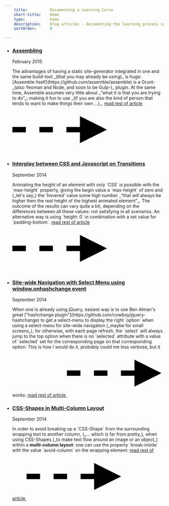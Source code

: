 ```yaml
---
    title:          Documenting a Learning Curve
    short-title:    Home
    type:           home
    description:    blog articles - documenting the learning process in webdesign
    sortOrder:      0

---
```


<svg xmlns="http://www.w3.org/2000/svg" style="display: none;">
  <symbol id="arrowBroken" viewBox="0 0 35 10">
  <polygon points="35,5 25,0 25,4 20,4 20,6 25,6 25,10 "/>
  <rect x="10" y="4" width="5" height="2"/>
  <rect y="4" width="5" height="2"/>
  </symbol>
</svg>
<section class="content"><ul class="publication-list publication-list--articles"><li class="publication-list__item">
    <h3 class="publication-list__item__title"><a href="http://atelierbram.github.io/blog/assembling">Assembling</a></h3>
    <p class="publication-list__item__meta">
    <time datetime="2015-02-18">February 2015</time>
    </p>
    <div class="publication-list__item__content">
      <p><span class="dropcap">T</span>he advantages of having a static site-generator integrated in one and the same build-tool _(that you may already be using)_ is huge: [Assemble itself](https://github.com/assemble/assemble) is a Grunt- _(also Yeoman and Node, and soon to be Gulp-)_ plugin. At the same time, Assemble assumes very little about _“what it is that you are trying to do”_; <span class="truncate"> making it fun to use _(if you are also the kind of person that tends to want to make things their own &hellip;)_.</span> <a href="http://atelierbram.github.io/blog/assembling" class="read-more">read rest of article <svg class="shape-icon shape-arrow--broken"><use xlink:href="#arrowBroken"></use></svg></a>
     </p>
    </div>
    </li><li class="publication-list__item">
    <h3 class="publication-list__item__title"><a href="http://atelierbram.github.io/blog/interplay-css-javascript">Interplay between CSS and Javascript <span class="visuallyhidden">on Transitions</span></a></h3>
    <p class="publication-list__item__meta">
    <time datetime="2014-09-23">September 2014</time>
    </p>
    <div class="publication-list__item__content">
      <p>
      <span class="dropcap">A</span>nimating the height of an element with only `CSS` is possible with the `max-height` property, giving the begin value a `max-height` of zero and (_let's say_) the 'hovered' value some high number _“that will always be higher then the real height of the highest animated element”_. The outcome of the <span class="truncate">results can vary quite a bit, depending on the differences between all these values: not satisfying in all scenarios. An alternative way is using `height: 0` in combination with a set value for `padding-bottom`.</span> <a href="http://atelierbram.github.io/blog/interplay-css-javascript" class="read-more">read rest of article <svg class="shape-icon shape-arrow--broken"><use xlink:href="#arrowBroken"></use></svg></a>
     </p>
    </div>
    </li><li class="publication-list__item">
    <h3 class="publication-list__item__title"><a href="http://atelierbram.github.io/blog/select-menu-hashchange">Site-wide Navigation with Select Menu  <span class="visuallyhidden">using window.onhashchange event</span></a></h3>
    <p class="publication-list__item__meta">
    <time datetime="2014-09-18">September 2014</time>
    </p>
    <div class="publication-list__item__content">
      <p><span class="dropcap">W</span>hen one is already using jQuery, easiest way is to use Ben Alman's great ["hashchange plugin"](https://github.com/cowboy/jquery-hashchange) to get a select-menu to display the right `option` when using a select-menu for site-wide navigation (_maybe for small screens_), for otherwise, with each page refresh, the `select` will <span class="truncate">always jump to the top option when there is no `selected` attribute with a value of `selected` set for the corresponding page on that corresponding option. This is how I would do it, probably could me less verbose, but it works:</span> <a href="http://atelierbram.github.io/blog/select-menu-hashchange" class="read-more">read rest of article <svg class="shape-icon shape-arrow--broken"><use xlink:href="#arrowBroken"></use></svg></a>
      </p>
    </div>
    </li><li class="publication-list__item">
    <h3 class="publication-list__item__title"><a href="http://atelierbram.github.io/blog/css-shapes-in-multi-column-layout">CSS-Shapes in Multi-Column Layout</a></h3>
    <p class="publication-list__item__meta">
    <time datetime="2014-09-07">September 2014</time>
    </p>
    <div class="publication-list__item__content">
      <p>
      <span class="dropcap">I</span>n order to avoid breaking up a `CSS-Shape` from the surrounding wrapping text to another column, (_... which is far from pretty_), when using CSS-Shapes (_to make text flow around an image or an object_) within a <strong>multi-column layout</strong>: one can use the property `break-inside` with the value `avoid-column` <span class="truncate">on the wrapping element:</span> <a href="http://atelierbram.github.io/blog/css-shapes-in-multi-column-layout" class="read-more">read rest of article <svg class="shape-icon shape-arrow--broken"><use xlink:href="#arrowBroken"></use></svg></a></p>
    </div>
    </li>
</ul>
</section>
